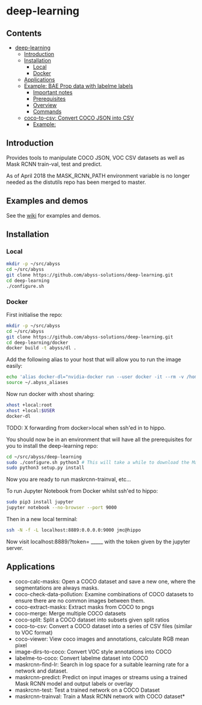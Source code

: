 deep-learning
=================
## Contents
   * [deep-learning](#deep-learning)
      * [Introduction](#introduction)
      * [Installation](#installation)
         * [Local](#local)
         * [Docker](#docker)
      * [Applications](#applications)
      * [Example: BAE Prop data with labelme labels](#example-bae-prop-data-with-labelme-labels)
         * [Important notes](#important-notes)
         * [Prerequisites](#prerequisites)
         * [Overview](#overview)
         * [Commands](#commands)
      * [coco-to-csv: Convert COCO JSON into CSV](#coco-to-csv-convert-coco-json-into-csv)
         * [Example:](#example)

## Introduction
Provides tools to manipulate COCO JSON, VOC CSV datasets as well as Mask RCNN train-val, test and predict.

As of April 2018 the MASK_RCNN_PATH environment variable is no longer needed as the distutils repo has been merged to master.

## Examples and demos
See the [wiki](https://github.com/abyss-solutions/deep-learning/wiki) for examples and demos.

## Installation
### Local
```bash 
mkdir -p ~/src/abyss
cd ~/src/abyss
git clone https://github.com/abyss-solutions/deep-learning.git
cd deep-learning
./configure.sh
```

### Docker
First initialise the repo:
```bash 
mkdir -p ~/src/abyss
cd ~/src/abyss
git clone https://github.com/abyss-solutions/deep-learning.git
cd deep-learning/docker
docker build -t abyss/dl .
```

Add the following alias to your host that will allow you to run the image easily:
```bash
echo 'alias docker-dl="nvidia-docker run --user docker -it --rm -v /home/$USER:/home/docker -v /:/host -e DISPLAY=$DISPLAY -v /tmp/.X11-unix:/tmp/.X11-unix -p 8888:8888 -p 7001:7001 abyss/dl bash"' > ~/.abyss_aliases
source ~/.abyss_aliases
```

Now run docker with xhost sharing:
```bash
xhost +local:root
xhost +local:$USER
docker-dl
```
TODO: X forwarding from docker>local when ssh'ed in to hippo.

You should now be in an environment that will have all the prerequisites for you to install the deep-learning repo:
```bash
cd ~/src/abyss/deep-learning
sudo ./configure.sh python3 # This will take a while to download the MaskRCNN weights
sudo python3 setup.py install
```

Now you are ready to run maskrcnn-trainval, etc...

To run Jupyter Notebook from Docker whilst ssh'ed to hippo:
```bash
sudo pip3 install jupyter
jupyter notebook --no-browser --port 9000
```

Then in a new local terminal:
```bash
ssh -N -f -L localhost:8889:0.0.0.0:9000 jmc@hippo
```
Now visit localhost:8889/?token= _____ with the token given by the jupyter server.

## Applications
* coco-calc-masks: Open a COCO dataset and save a new one, where the segmentations are always masks.
* coco-check-data-pollution: Examine combinations of COCO datasets to ensure there are no common images between them.
* coco-extract-masks: Extract masks from COCO to pngs
* coco-merge: Merge multiple COCO datasets
* coco-split: Split a COCO dataset into subsets given split ratios
* coco-to-csv: Convert a COCO dataset into a series of CSV files (similar to VOC format)
* coco-viewer: View coco images and annotations, calculate RGB mean pixel
* image-dirs-to-coco: Convert VOC style annotations into COCO
* labelme-to-coco: Convert labelme dataset into COCO
* maskrcnn-find-lr: Search in log space for a suitable learning rate for a network and dataset.
* maskrcnn-predict: Predict on input images or streams using a trained Mask RCNN model and output labels or overlay
* maskrcnn-test: Test a trained network on a COCO Dataset
* maskrcnn-trainval: Train a Mask RCNN network with COCO dataset* 

